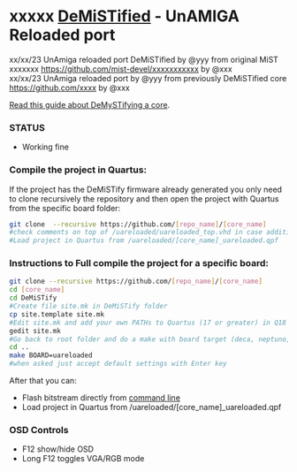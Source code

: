 # xxxxx [DeMiSTified](https://github.com/robinsonb5/DeMiSTify)  - UnAMIGA Reloaded port

xx/xx/23 UnAmiga reloaded port DeMiSTified by @yyy from original MiST xxxxxxx https://github.com/mist-devel/xxxxxxxxxxx by @xxx   
xx/xx/23 UnAmiga reloaded port by @yyy from previously DeMiSTified core https://github.com/xxxx by @xxx   

[Read this guide about DeMySTifying a core](https://github.com/DECAfpga/DECA_board/tree/main/Tutorials/DeMiSTify).

### STATUS

* Working fine

### Compile the project in Quartus:

If the project has the DeMiSTify firmware already generated you only need to clone recursively the repository and then open the project with Quartus from the specific board folder:

```sh
git clone  --recursive https://github.com/[repo_name]/[core_name]
#check comments on top of /uareloaded/uareloaded_top.vhd in case additional actions are needed
#Load project in Quartus from /uareloaded/[core_name]_uareloaded.qpf
```

### Instructions to Full compile the project for a specific board:

```sh
git clone --recursive https://github.com/[repo_name]/[core_name]
cd [core_name]
cd DeMiSTify
#Create file site.mk in DeMiSTify folder 
cp site.template site.mk
#Edit site.mk and add your own PATHs to Quartus (17 or greater) in Q18 line
gedit site.mk
#Go back to root folder and do a make with board target (deca, neptuno, uareloaded, atlas_cyc). If not specified it will compile for all targets.
cd ..
make BOARD=uareloaded
#when asked just accept default settings with Enter key
```

After that you can:

* Flash bitstream directly from [command line](https://github.com/DECAfpga/DECA_binaries#flash-bitstream-to-fgpa-with-quartus)
* Load project in Quartus from /uareloaded/[core_name]_uareloaded.qpf

### OSD Controls

* F12 show/hide OSD 
* Long F12 toggles VGA/RGB mode
